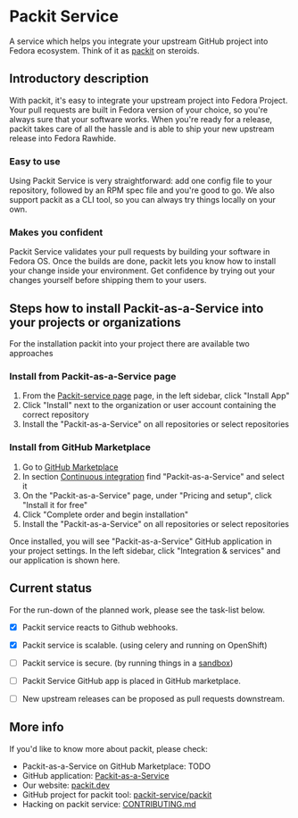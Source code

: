# Packit Service

A service which helps you integrate your upstream GitHub project into Fedora
ecosystem. Think of it as [packit](https://github.com/packit-service/packit) on
steroids.

## Introductory description
With packit, it's easy to integrate your upstream project into Fedora Project.
Your pull requests are built in Fedora version of your choice,
so you're always sure that your software works. When you're ready for a release,
packit takes care of all the hassle and is able to ship your new upstream release
into Fedora Rawhide.

### Easy to use

Using Packit Service is very straightforward: add one config file to your repository,
followed by an RPM spec file and you're good to go. We also support packit as a CLI tool,
so you can always try things locally on your own.

### Makes you confident

Packit Service validates your pull requests by building your software in Fedora OS.
Once the builds are done, packit lets you know how to install your change
inside your environment. Get confidence by trying out your changes yourself
before shipping them to your users.

## Steps how to install Packit-as-a-Service into your projects or organizations

For the installation packit into your project there are available two approaches

### Install from Packit-as-a-Service page
1. From the [Packit-service page](https://github.com/organizations/packit-service/settings/apps/packit-as-a-service) page,
in the left sidebar, click "Install App"
2. Click "Install" next to the organization or user account containing the correct repository
3. Install the "Packit-as-a-Service" on all repositories or select repositories

### Install from GitHub Marketplace
1. Go to [GitHub Marketplace](https://github.com/marketplace)
2. In section [Continuous integration](https://github.com/marketplace?category=continuous-integration)
find "Packit-as-a-Service" and select it
3. On the "Packit-as-a-Service" page, under "Pricing and setup", click "Install it for free"
4. Click "Complete order and begin installation"
5. Install the "Packit-as-a-Service" on all repositories or select repositories

Once installed, you will see "Packit-as-a-Service" GitHub application in your project settings.
In the left sidebar, click "Integration & services" and our application is shown here.

## Current status

For the run-down of the planned work, please see the task-list below.

* [x] Packit service reacts to Github webhooks.
* [x] Packit service is scalable. (using celery and running on OpenShift)
* [ ] Packit service is secure. (by running things in a [sandbox](https://github.com/packit-service/sandcastle))
* [ ] Packit Service GitHub app is placed in GitHub marketplace.
* [ ] New upstream releases can be proposed as pull requests downstream.



## More info

If you'd like to know more about packit, please check:

* Packit-as-a-Service on GitHub Marketplace: TODO
* GitHub application: [Packit-as-a-Service](https://github.com/organizations/packit-service/settings/apps/packit-as-a-service)
* Our website: [packit.dev](https://packit.dev/)
* GitHub project for packit tool: [packit-service/packit](https://github.com/packit-service/packit)
* Hacking on packit service: [CONTRIBUTING.md](/CONTRIBUTING.md)
